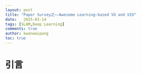 ```yaml
---
layout: post
title: "Paper Survey之——Awesome Learning-based VO and VIO"
date:   2025-03-14
tags: [SLAM,Deep Learning]
comments: true
author: kwanwaipang
toc: true
---
```



<!-- * 目录
{:toc} -->


<!-- !!!!!!!!!!!!!!!!!!!!!!!!!!!!!!!!!!!!!!!!!!!!!!!!!!!!!!!!!!!!!!!!!!!!!!!!!!!!!!!!!!!!!!!!!!!!!!!!!!!!!!!!!!!!!!!!!!!!!!!!!!! -->
# 引言


<!-- 通过 JavaScript 动态加载 -->
<script>
fetch("../File/Blogs/Poster/Learning_based_VO.html")
  .then(response => response.text())
  .then(html => {
    document.getElementById("target-container").innerHTML = html;
  });
</script>
<div id="target-container"></div>



